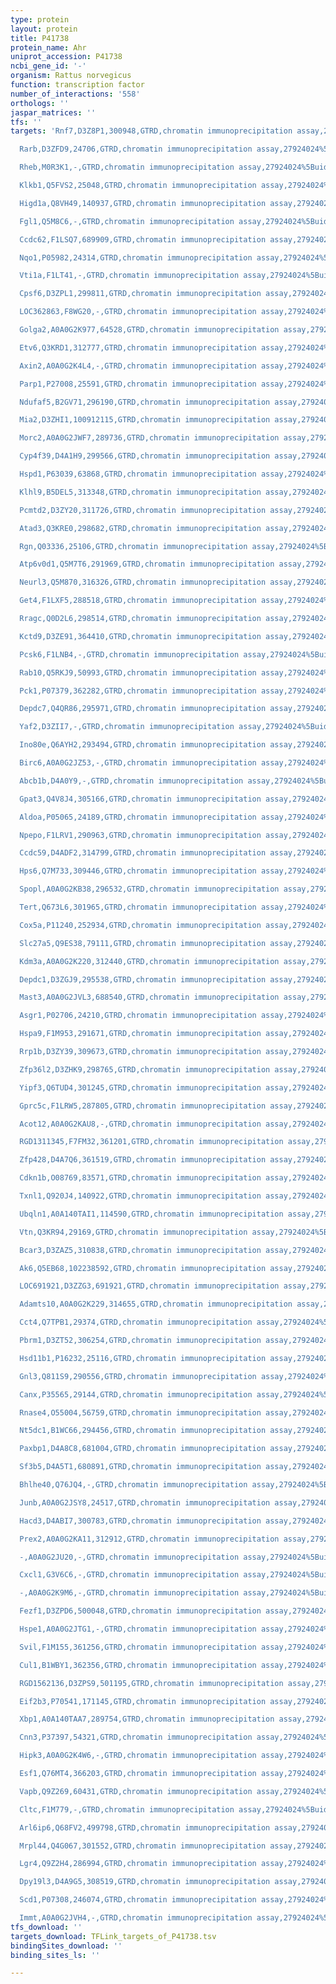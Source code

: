 ```yaml
---
type: protein
layout: protein
title: P41738
protein_name: Ahr
uniprot_accession: P41738
ncbi_gene_id: '-'
organism: Rattus norvegicus
function: transcription factor
number_of_interactions: '558'
orthologs: ''
jaspar_matrices: ''
tfs: ''
targets: 'Rnf7,D3Z8P1,300948,GTRD,chromatin immunoprecipitation assay,27924024%5Buid%5D,No

  Rarb,D3ZFD9,24706,GTRD,chromatin immunoprecipitation assay,27924024%5Buid%5D,No

  Rheb,M0R3K1,-,GTRD,chromatin immunoprecipitation assay,27924024%5Buid%5D,No

  Klkb1,Q5FVS2,25048,GTRD,chromatin immunoprecipitation assay,27924024%5Buid%5D,No

  Higd1a,Q8VH49,140937,GTRD,chromatin immunoprecipitation assay,27924024%5Buid%5D,No

  Fgl1,Q5M8C6,-,GTRD,chromatin immunoprecipitation assay,27924024%5Buid%5D,No

  Ccdc62,F1LSQ7,689909,GTRD,chromatin immunoprecipitation assay,27924024%5Buid%5D,No

  Nqo1,P05982,24314,GTRD,chromatin immunoprecipitation assay,27924024%5Buid%5D,No

  Vti1a,F1LT41,-,GTRD,chromatin immunoprecipitation assay,27924024%5Buid%5D,No

  Cpsf6,D3ZPL1,299811,GTRD,chromatin immunoprecipitation assay,27924024%5Buid%5D,No

  LOC362863,F8WG20,-,GTRD,chromatin immunoprecipitation assay,27924024%5Buid%5D,No

  Golga2,A0A0G2K977,64528,GTRD,chromatin immunoprecipitation assay,27924024%5Buid%5D,No

  Etv6,Q3KRD1,312777,GTRD,chromatin immunoprecipitation assay,27924024%5Buid%5D,No

  Axin2,A0A0G2K4L4,-,GTRD,chromatin immunoprecipitation assay,27924024%5Buid%5D,No

  Parp1,P27008,25591,GTRD,chromatin immunoprecipitation assay,27924024%5Buid%5D,No

  Ndufaf5,B2GV71,296190,GTRD,chromatin immunoprecipitation assay,27924024%5Buid%5D,No

  Mia2,D3ZHI1,100912115,GTRD,chromatin immunoprecipitation assay,27924024%5Buid%5D,No

  Morc2,A0A0G2JWF7,289736,GTRD,chromatin immunoprecipitation assay,27924024%5Buid%5D,No

  Cyp4f39,D4A1H9,299566,GTRD,chromatin immunoprecipitation assay,27924024%5Buid%5D,No

  Hspd1,P63039,63868,GTRD,chromatin immunoprecipitation assay,27924024%5Buid%5D,No

  Klhl9,B5DEL5,313348,GTRD,chromatin immunoprecipitation assay,27924024%5Buid%5D,No

  Pcmtd2,D3ZY20,311726,GTRD,chromatin immunoprecipitation assay,27924024%5Buid%5D,No

  Atad3,Q3KRE0,298682,GTRD,chromatin immunoprecipitation assay,27924024%5Buid%5D,No

  Rgn,Q03336,25106,GTRD,chromatin immunoprecipitation assay,27924024%5Buid%5D,No

  Atp6v0d1,Q5M7T6,291969,GTRD,chromatin immunoprecipitation assay,27924024%5Buid%5D,No

  Neurl3,Q5M870,316326,GTRD,chromatin immunoprecipitation assay,27924024%5Buid%5D,No

  Get4,F1LXF5,288518,GTRD,chromatin immunoprecipitation assay,27924024%5Buid%5D,No

  Rragc,Q0D2L6,298514,GTRD,chromatin immunoprecipitation assay,27924024%5Buid%5D,No

  Kctd9,D3ZE91,364410,GTRD,chromatin immunoprecipitation assay,27924024%5Buid%5D,No

  Pcsk6,F1LNB4,-,GTRD,chromatin immunoprecipitation assay,27924024%5Buid%5D,No

  Rab10,Q5RKJ9,50993,GTRD,chromatin immunoprecipitation assay,27924024%5Buid%5D,No

  Pck1,P07379,362282,GTRD,chromatin immunoprecipitation assay,27924024%5Buid%5D,No

  Depdc7,Q4QR86,295971,GTRD,chromatin immunoprecipitation assay,27924024%5Buid%5D,No

  Yaf2,D3ZII7,-,GTRD,chromatin immunoprecipitation assay,27924024%5Buid%5D,No

  Ino80e,Q6AYH2,293494,GTRD,chromatin immunoprecipitation assay,27924024%5Buid%5D,No

  Birc6,A0A0G2JZ53,-,GTRD,chromatin immunoprecipitation assay,27924024%5Buid%5D,No

  Abcb1b,D4A0Y9,-,GTRD,chromatin immunoprecipitation assay,27924024%5Buid%5D,No

  Gpat3,Q4V8J4,305166,GTRD,chromatin immunoprecipitation assay,27924024%5Buid%5D,No

  Aldoa,P05065,24189,GTRD,chromatin immunoprecipitation assay,27924024%5Buid%5D,No

  Npepo,F1LRV1,290963,GTRD,chromatin immunoprecipitation assay,27924024%5Buid%5D,No

  Ccdc59,D4ADF2,314799,GTRD,chromatin immunoprecipitation assay,27924024%5Buid%5D,No

  Hps6,Q7M733,309446,GTRD,chromatin immunoprecipitation assay,27924024%5Buid%5D,No

  Spopl,A0A0G2KB38,296532,GTRD,chromatin immunoprecipitation assay,27924024%5Buid%5D,No

  Tert,Q673L6,301965,GTRD,chromatin immunoprecipitation assay,27924024%5Buid%5D,No

  Cox5a,P11240,252934,GTRD,chromatin immunoprecipitation assay,27924024%5Buid%5D,No

  Slc27a5,Q9ES38,79111,GTRD,chromatin immunoprecipitation assay,27924024%5Buid%5D,No

  Kdm3a,A0A0G2K220,312440,GTRD,chromatin immunoprecipitation assay,27924024%5Buid%5D,No

  Depdc1,D3ZGJ9,295538,GTRD,chromatin immunoprecipitation assay,27924024%5Buid%5D,No

  Mast3,A0A0G2JVL3,688540,GTRD,chromatin immunoprecipitation assay,27924024%5Buid%5D,No

  Asgr1,P02706,24210,GTRD,chromatin immunoprecipitation assay,27924024%5Buid%5D,No

  Hspa9,F1M953,291671,GTRD,chromatin immunoprecipitation assay,27924024%5Buid%5D,No

  Rrp1b,D3ZY39,309673,GTRD,chromatin immunoprecipitation assay,27924024%5Buid%5D,No

  Zfp36l2,D3ZHK9,298765,GTRD,chromatin immunoprecipitation assay,27924024%5Buid%5D,No

  Yipf3,Q6TUD4,301245,GTRD,chromatin immunoprecipitation assay,27924024%5Buid%5D,No

  Gprc5c,F1LRW5,287805,GTRD,chromatin immunoprecipitation assay,27924024%5Buid%5D,No

  Acot12,A0A0G2KAU8,-,GTRD,chromatin immunoprecipitation assay,27924024%5Buid%5D,No

  RGD1311345,F7FM32,361201,GTRD,chromatin immunoprecipitation assay,27924024%5Buid%5D,No

  Zfp428,D4A7Q6,361519,GTRD,chromatin immunoprecipitation assay,27924024%5Buid%5D,No

  Cdkn1b,O08769,83571,GTRD,chromatin immunoprecipitation assay,27924024%5Buid%5D,No

  Txnl1,Q920J4,140922,GTRD,chromatin immunoprecipitation assay,27924024%5Buid%5D,No

  Ubqln1,A0A140TAI1,114590,GTRD,chromatin immunoprecipitation assay,27924024%5Buid%5D,No

  Vtn,Q3KR94,29169,GTRD,chromatin immunoprecipitation assay,27924024%5Buid%5D,No

  Bcar3,D3ZAZ5,310838,GTRD,chromatin immunoprecipitation assay,27924024%5Buid%5D,No

  Ak6,Q5EB68,102238592,GTRD,chromatin immunoprecipitation assay,27924024%5Buid%5D,No

  LOC691921,D3ZZG3,691921,GTRD,chromatin immunoprecipitation assay,27924024%5Buid%5D,No

  Adamts10,A0A0G2K229,314655,GTRD,chromatin immunoprecipitation assay,27924024%5Buid%5D,No

  Cct4,Q7TPB1,29374,GTRD,chromatin immunoprecipitation assay,27924024%5Buid%5D,No

  Pbrm1,D3ZT52,306254,GTRD,chromatin immunoprecipitation assay,27924024%5Buid%5D,No

  Hsd11b1,P16232,25116,GTRD,chromatin immunoprecipitation assay,27924024%5Buid%5D,No

  Gnl3,Q811S9,290556,GTRD,chromatin immunoprecipitation assay,27924024%5Buid%5D,No

  Canx,P35565,29144,GTRD,chromatin immunoprecipitation assay,27924024%5Buid%5D,No

  Rnase4,O55004,56759,GTRD,chromatin immunoprecipitation assay,27924024%5Buid%5D,No

  Nt5dc1,B1WC66,294456,GTRD,chromatin immunoprecipitation assay,27924024%5Buid%5D,No

  Paxbp1,D4A8C8,681004,GTRD,chromatin immunoprecipitation assay,27924024%5Buid%5D,No

  Sf3b5,D4A5T1,680891,GTRD,chromatin immunoprecipitation assay,27924024%5Buid%5D,No

  Bhlhe40,Q76JQ4,-,GTRD,chromatin immunoprecipitation assay,27924024%5Buid%5D,No

  Junb,A0A0G2JSY8,24517,GTRD,chromatin immunoprecipitation assay,27924024%5Buid%5D,No

  Hacd3,D4ABI7,300783,GTRD,chromatin immunoprecipitation assay,27924024%5Buid%5D,No

  Prex2,A0A0G2KA11,312912,GTRD,chromatin immunoprecipitation assay,27924024%5Buid%5D,No

  -,A0A0G2JU20,-,GTRD,chromatin immunoprecipitation assay,27924024%5Buid%5D,No

  Cxcl1,G3V6C6,-,GTRD,chromatin immunoprecipitation assay,27924024%5Buid%5D,No

  -,A0A0G2K9M6,-,GTRD,chromatin immunoprecipitation assay,27924024%5Buid%5D,No

  Fezf1,D3ZPD6,500048,GTRD,chromatin immunoprecipitation assay,27924024%5Buid%5D,No

  Hspe1,A0A0G2JTG1,-,GTRD,chromatin immunoprecipitation assay,27924024%5Buid%5D,No

  Svil,F1M155,361256,GTRD,chromatin immunoprecipitation assay,27924024%5Buid%5D,No

  Cul1,B1WBY1,362356,GTRD,chromatin immunoprecipitation assay,27924024%5Buid%5D,No

  RGD1562136,D3ZPS9,501195,GTRD,chromatin immunoprecipitation assay,27924024%5Buid%5D,No

  Eif2b3,P70541,171145,GTRD,chromatin immunoprecipitation assay,27924024%5Buid%5D,No

  Xbp1,A0A140TAA7,289754,GTRD,chromatin immunoprecipitation assay,27924024%5Buid%5D,No

  Cnn3,P37397,54321,GTRD,chromatin immunoprecipitation assay,27924024%5Buid%5D,No

  Hipk3,A0A0G2K4W6,-,GTRD,chromatin immunoprecipitation assay,27924024%5Buid%5D,No

  Esf1,Q76MT4,366203,GTRD,chromatin immunoprecipitation assay,27924024%5Buid%5D,No

  Vapb,Q9Z269,60431,GTRD,chromatin immunoprecipitation assay,27924024%5Buid%5D,No

  Cltc,F1M779,-,GTRD,chromatin immunoprecipitation assay,27924024%5Buid%5D,No

  Arl6ip6,Q68FV2,499798,GTRD,chromatin immunoprecipitation assay,27924024%5Buid%5D,No

  Mrpl44,Q4G067,301552,GTRD,chromatin immunoprecipitation assay,27924024%5Buid%5D,No

  Lgr4,Q9Z2H4,286994,GTRD,chromatin immunoprecipitation assay,27924024%5Buid%5D,No

  Dpy19l3,D4A9G5,308519,GTRD,chromatin immunoprecipitation assay,27924024%5Buid%5D,No

  Scd1,P07308,246074,GTRD,chromatin immunoprecipitation assay,27924024%5Buid%5D,No

  Immt,A0A0G2JVH4,-,GTRD,chromatin immunoprecipitation assay,27924024%5Buid%5D,No'
tfs_download: ''
targets_download: TFLink_targets_of_P41738.tsv
bindingSites_download: ''
binding_sites_ls: ''

---
```


